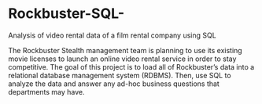 # Rockbuster-SQL-
Analysis of video rental data of a film rental company using SQL


The Rockbuster Stealth management team is planning to use its existing movie licenses to launch an online video rental service in order to stay competitive. The goal of this project is to load all of Rockbuster’s data into a relational database management system (RDBMS). Then, use SQL to analyze the data and answer any ad-hoc business questions that departments may have.
